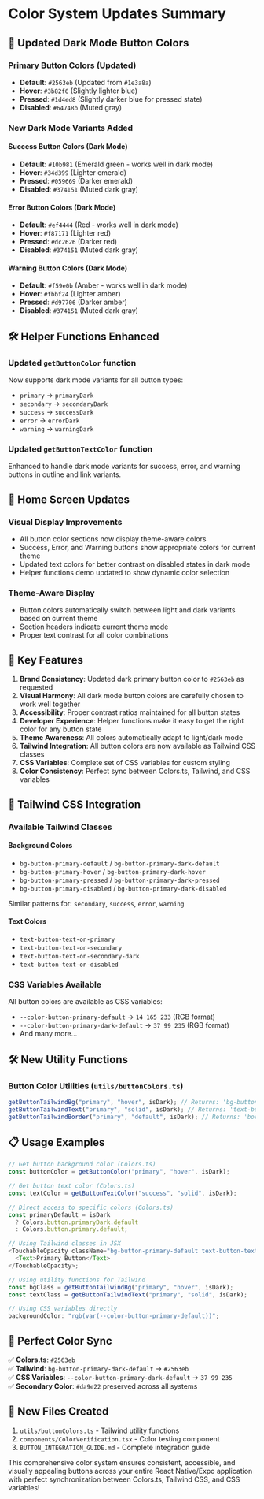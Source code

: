 # Color System Updates Summary

## 🎨 Updated Dark Mode Button Colors

### Primary Button Colors (Updated)

- **Default**: `#2563eb` (Updated from `#1e3a8a`)
- **Hover**: `#3b82f6` (Slightly lighter blue)
- **Pressed**: `#1d4ed8` (Slightly darker blue for pressed state)
- **Disabled**: `#64748b` (Muted gray)

### New Dark Mode Variants Added

#### Success Button Colors (Dark Mode)

- **Default**: `#10b981` (Emerald green - works well in dark mode)
- **Hover**: `#34d399` (Lighter emerald)
- **Pressed**: `#059669` (Darker emerald)
- **Disabled**: `#374151` (Muted dark gray)

#### Error Button Colors (Dark Mode)

- **Default**: `#ef4444` (Red - works well in dark mode)
- **Hover**: `#f87171` (Lighter red)
- **Pressed**: `#dc2626` (Darker red)
- **Disabled**: `#374151` (Muted dark gray)

#### Warning Button Colors (Dark Mode)

- **Default**: `#f59e0b` (Amber - works well in dark mode)
- **Hover**: `#fbbf24` (Lighter amber)
- **Pressed**: `#d97706` (Darker amber)
- **Disabled**: `#374151` (Muted dark gray)

## 🛠️ Helper Functions Enhanced

### Updated `getButtonColor` function

Now supports dark mode variants for all button types:

- `primary` → `primaryDark`
- `secondary` → `secondaryDark`
- `success` → `successDark`
- `error` → `errorDark`
- `warning` → `warningDark`

### Updated `getButtonTextColor` function

Enhanced to handle dark mode variants for success, error, and warning buttons in outline and link variants.

## 📱 Home Screen Updates

### Visual Display Improvements

- All button color sections now display theme-aware colors
- Success, Error, and Warning buttons show appropriate colors for current theme
- Updated text colors for better contrast on disabled states in dark mode
- Helper functions demo updated to show dynamic color selection

### Theme-Aware Display

- Button colors automatically switch between light and dark variants based on current theme
- Section headers indicate current theme mode
- Proper text contrast for all color combinations

## 🎯 Key Features

1. **Brand Consistency**: Updated dark primary button color to `#2563eb` as requested
2. **Visual Harmony**: All dark mode button colors are carefully chosen to work well together
3. **Accessibility**: Proper contrast ratios maintained for all button states
4. **Developer Experience**: Helper functions make it easy to get the right color for any button state
5. **Theme Awareness**: All colors automatically adapt to light/dark mode
6. **Tailwind Integration**: All button colors are now available as Tailwind CSS classes
7. **CSS Variables**: Complete set of CSS variables for custom styling
8. **Color Consistency**: Perfect sync between Colors.ts, Tailwind, and CSS variables

## 🎨 Tailwind CSS Integration

### Available Tailwind Classes

#### Background Colors

- `bg-button-primary-default` / `bg-button-primary-dark-default`
- `bg-button-primary-hover` / `bg-button-primary-dark-hover`
- `bg-button-primary-pressed` / `bg-button-primary-dark-pressed`
- `bg-button-primary-disabled` / `bg-button-primary-dark-disabled`

Similar patterns for: `secondary`, `success`, `error`, `warning`

#### Text Colors

- `text-button-text-on-primary`
- `text-button-text-on-secondary`
- `text-button-text-on-secondary-dark`
- `text-button-text-on-disabled`

### CSS Variables Available

All button colors are available as CSS variables:

- `--color-button-primary-default` → `14 165 233` (RGB format)
- `--color-button-primary-dark-default` → `37 99 235` (RGB format)
- And many more...

## 🛠️ New Utility Functions

### Button Color Utilities (`utils/buttonColors.ts`)

```typescript
getButtonTailwindBg("primary", "hover", isDark); // Returns: 'bg-button-primary-dark-hover'
getButtonTailwindText("primary", "solid", isDark); // Returns: 'text-button-text-on-primary'
getButtonTailwindBorder("primary", "default", isDark); // Returns: 'border-button-primary-dark-default'
```

## 📋 Usage Examples

```typescript
// Get button background color (Colors.ts)
const buttonColor = getButtonColor("primary", "hover", isDark);

// Get button text color (Colors.ts)
const textColor = getButtonTextColor("success", "solid", isDark);

// Direct access to specific colors (Colors.ts)
const primaryDefault = isDark
  ? Colors.button.primaryDark.default
  : Colors.button.primary.default;

// Using Tailwind classes in JSX
<TouchableOpacity className="bg-button-primary-default text-button-text-on-primary">
  <Text>Primary Button</Text>
</TouchableOpacity>;

// Using utility functions for Tailwind
const bgClass = getButtonTailwindBg("primary", "hover", isDark);
const textClass = getButtonTailwindText("primary", "solid", isDark);

// Using CSS variables directly
backgroundColor: "rgb(var(--color-button-primary-default))";
```

## 🔄 Perfect Color Sync

✅ **Colors.ts**: `#2563eb`  
✅ **Tailwind**: `bg-button-primary-dark-default` → `#2563eb`  
✅ **CSS Variables**: `--color-button-primary-dark-default` → `37 99 235`  
✅ **Secondary Color**: `#da9e22` preserved across all systems

## 📁 New Files Created

1. `utils/buttonColors.ts` - Tailwind utility functions
2. `components/ColorVerification.tsx` - Color testing component
3. `BUTTON_INTEGRATION_GUIDE.md` - Complete integration guide

This comprehensive color system ensures consistent, accessible, and visually appealing buttons across your entire React Native/Expo application with perfect synchronization between Colors.ts, Tailwind CSS, and CSS variables!
